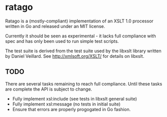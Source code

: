 ratago
======

Ratago is a (mostly-compliant) implementation of an XSLT 1.0 processor written in Go and released under an MIT license.

Currently it should be seen as experimental - it lacks full compliance with spec and has only been used to run simple test scripts.

The test suite is derived from the test suite used by the libxslt library written by Daniel Veillard. See http://xmlsoft.org/XSLT/ for details on libxslt.

TODO
----

There are several tasks remaining to reach full compliance. Until these tasks are complete the API is subject to change.

* Fully implement xsl:include (see tests in libxslt general suite)
* Fully implement xsl:message (no tests in initial suite)
* Ensure that errors are properly progogated in Go fashion.

